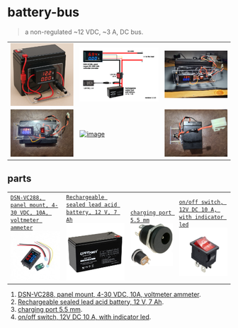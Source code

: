 # battery-bus

> a non-regulated ~12 VDC, ~3 A, DC bus.

|   |   |   |
| --- | --- | --- |
| [![image](https://github.com/kamangir/assets2/raw/main/battery-bus/concept.png?raw=true)](https://github.com/kamangir/assets2/raw/main/battery-bus/concept.png?raw=true) | [![image](https://github.com/kamangir/bluer-designs//blob/main/battery-bus/electrical/wiring.png?raw=true)](https://github.com/kamangir/bluer-designs//blob/main/battery-bus/electrical/wiring.svg) | [![image](https://github.com/kamangir/assets2/raw/main/battery-bus/20251007_221902.jpg?raw=true)](https://github.com/kamangir/assets2/raw/main/battery-bus/20251007_221902.jpg?raw=true) |
| [![image](https://github.com/kamangir/assets2/raw/main/battery-bus/20251007_220642.jpg?raw=true)](https://github.com/kamangir/assets2/raw/main/battery-bus/20251007_220642.jpg?raw=true) | [![image](https://github.com/kamangir/assets2/raw/main/battery-bus/20251007_220520.jpg?raw=true)](https://github.com/kamangir/assets2/raw/main/battery-bus/20251007_220520.jpg?raw=true) | [![image](https://github.com/kamangir/assets2/raw/main/battery-bus/20251007_220601.jpg?raw=true)](https://github.com/kamangir/assets2/raw/main/battery-bus/20251007_220601.jpg?raw=true) |

## parts

|   |   |   |   |
| --- | --- | --- | --- |
| [`DSN-VC288, panel mount, 4-30 VDC, 10A, voltmeter ammeter`](./parts/dsn-vc288.md) [![image](https://github.com/kamangir/assets2/raw/main/bluer-sbc/parts/dsn-vc288.jpg?raw=true)](./parts/dsn-vc288.md)  | [`Rechargeable sealed lead acid battery, 12 V, 7 Ah`](./parts/SLA-Battery.md) [![image](https://github.com/kamangir/assets2/raw/main/bluer-sbc/parts/battery.png?raw=true)](./parts/SLA-Battery.md)  | [`charging port 5.5 mm`](./parts/charging-port.md) [![image](https://github.com/kamangir/assets2/raw/main/bluer-sbc/parts/charging-port.jpg?raw=true)](./parts/charging-port.md)  | [`on/off switch, 12V DC 10 A, with indicator led`](./parts/on-off-switch.md) [![image](https://github.com/kamangir/assets2/raw/main/bluer-sbc/parts/on-off-switch.png?raw=true)](./parts/on-off-switch.md)  |

1. [DSN-VC288, panel mount, 4-30 VDC, 10A, voltmeter ammeter](./parts/dsn-vc288.md).
1. [Rechargeable sealed lead acid battery, 12 V, 7 Ah](./parts/SLA-Battery.md).
1. [charging port 5.5 mm](./parts/charging-port.md).
1. [on/off switch, 12V DC 10 A, with indicator led](./parts/on-off-switch.md).
